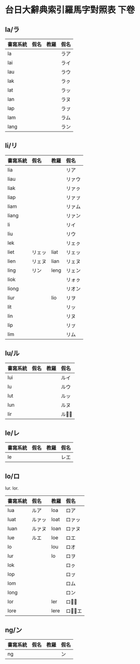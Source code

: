 # 台日大辭典索引羅馬字對照表 下卷

## la/ラ

| 書寫系統 | 假名 | 教羅 | 假名 |
| :--- | :--- | :--- | :--- |
| la ||| ラア |
| lai ||| ライ |
| lau ||| ラウ |
| lak ||| ラㇰ |
| lat ||| ラッ |
| lan ||| ラヌ |
| lap ||| ラㇷ゚ |
| lam ||| ラム |
| lang ||| ラン |

## li/リ

| 書寫系統 | 假名 | 教羅 | 假名 |
| :--- | :--- | :--- | :--- |
| lia ||| リア |
| liau ||| リァウ |
| liak ||| リァㇰ |
| liap ||| リァㇷ゚ |
| liam ||| リァム |
| liang ||| リァン |
| li ||| リイ |
| liu ||| リウ |
| lek ||| リェㇰ |
| liet | リェッ | liat | リェッ |
| lien | リェヌ | lian | リェヌ |
| ling | リン | leng | リェン |
| liok ||| リォㇰ |
| liong ||| リオン |
| liur || lio | リヲ |
| lit ||| リッ |
| lin ||| リヌ |
| lip ||| リㇷ゚ |
| lim ||| リム |

## lu/ル

| 書寫系統 | 假名 | 教羅 | 假名 |
| :--- | :--- | :--- | :--- |
| lui ||| ルイ |
| lu ||| ルウ |
| lut ||| ルッ |
| lun ||| ルヌ |
| lir ||| ルウ̅ |

## le/レ

| 書寫系統 | 假名 | 教羅 | 假名 |
| :--- | :--- | :--- | :--- |
| le ||| レエ |

## lo/ロ

lur.
lor.

| 書寫系統 | 假名 | 教羅 | 假名 |
| :--- | :--- | :--- | :--- |
| lua | ルア | loa | ロア |
| luat | ルァッ | loat | ロァッ |
| luan | ルァヌ | loan | ロァヌ |
| lue | ルエ | loe | ロエ |
| lo || lou | ロオ |
| lur || lo | ロヲ |
| lok ||| ロㇰ |
| lop ||| ロㇷ゚ |
| lom ||| ロム |
| long ||| ロン |
| lor || ler | ロオ̅ |
| lore || lere | ロォ̅エ |

## ng/ン

| 書寫系統 | 假名 | 教羅 | 假名 |
| :--- | :--- | :--- | :--- |
| ng ||| ン |
